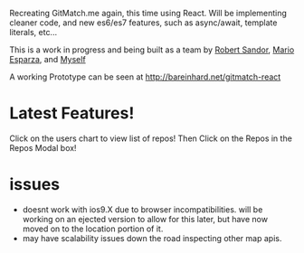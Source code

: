 Recreating GitMatch.me again, this time using React. Will be implementing cleaner code, and new es6/es7 features, such as async/await, template literals, etc...

This is a work in progress and being built as a team by [Robert Sandor](https://github.com/robertisandor), [Mario Esparza](https://github.com/MarioEsparza), and [Myself](https://github.com/bareinhard)


A working Prototype can be seen at http://bareinhard.net/gitmatch-react



# Latest Features!
Click on the users chart to view list of repos!
Then Click on the Repos in the Repos Modal box!

# issues
* doesnt work with ios9.X due to browser incompatibilities. will be working on an ejected version to allow for this later, but have now moved on to the location portion of it.
* may have scalability issues down the road inspecting other map apis.


